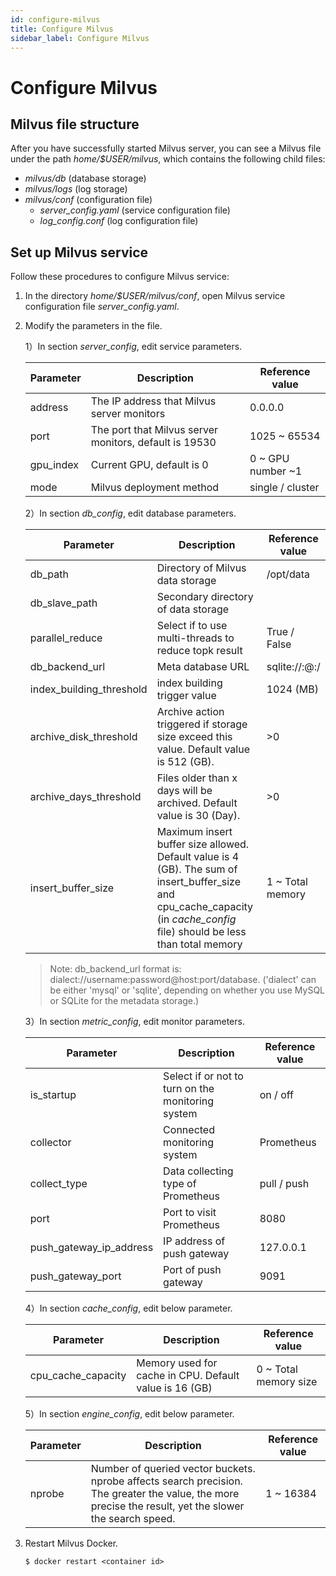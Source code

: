 ```yaml
---
id: configure-milvus
title: Configure Milvus
sidebar_label: Configure Milvus
---
```


# Configure Milvus


## Milvus file structure
After you have successfully started Milvus server, you can see a Milvus file under the path *home/$USER/milvus*, which contains the following child files:

- *milvus/db* (database storage)
- *milvus/logs* (log storage)
- *milvus/conf* (configuration file)
    - *server_config.yaml* (service configuration file)
    - *log_config.conf* (log configuration file)

## Set up Milvus service

Follow these procedures to configure Milvus service:

1. In the directory *home/$USER/milvus/conf*, open Milvus service configuration file *server_config.yaml*.

2. Modify the parameters in the file.

   1）In section *server_config*, edit service parameters.

     | Parameter            | Description                          | Reference value           |
     |----------------|-----------------------------------|-------------------|
     | address        | The IP address that Milvus server monitors      | 0.0.0.0           |
     | port           | The port that Milvus server monitors, default is 19530 | 1025 ~ 65534 |            
     | gpu_index      | Current GPU, default is 0          | 0 ~ GPU number ~1                |
     | mode           | Milvus deployment method                    | single / cluster |            

   2）In section *db_config*, edit database parameters.

     | Parameter               | Description                            | Reference value    |
     |-------------------|-------------------------------------|----------|
     | db_path           | Directory of Milvus data storage           |    /opt/data   |
     | db_slave_path     | Secondary directory of data storage        |               |
     | parallel_reduce   | Select if to use multi-threads to reduce topk result | True / False |
     | db_backend_url    | Meta database URL                         |sqlite://:@:/ |
     | index_building_threshold | index building trigger value       |  1024 (MB)  |
     | archive_disk_threshold | Archive action triggered if storage size exceed this value. Default value is 512 (GB).| >0 |
     | archive_days_threshold | Files older than x days will be archived. Default value is 30 (Day).|  >0  |
     | insert_buffer_size    | Maximum insert buffer size allowed. Default value is 4 (GB). The sum of insert_buffer_size and cpu_cache_capacity (in *cache_config* file) should be less than total memory| 1 ~ Total memory|

   > Note: db_backend_url format is: dialect://username:password@host:port/database. ('dialect' can be either 'mysql' or 'sqlite', depending on whether you use MySQL or SQLite for the metadata storage.)

   3）In section *metric_config*, edit monitor parameters.

     |Parameter               |  Description                             | Reference value     |
     |-------------------|-------------------------------------|----------|
     | is_startup        | Select if or not to turn on the monitoring system          | on / off |
     | collector         | Connected monitoring system               | Prometheus             |
     | collect_type      | Data collecting type of Prometheus     |   pull / push          |
     | port              | Port to visit Prometheus       | 8080                   |
     | push_gateway_ip_address | IP address of push gateway   | 127.0.0.1             |
     | push_gateway_port       | Port of push gateway   |  9091                 |

   4）In section *cache_config*, edit below parameter.

     |  Parameter                | Description                             | Reference value     |
     |-------------------|-------------------------------------|----------|
     | cpu_cache_capacity | Memory used for cache in CPU. Default value is 16 (GB)       |  0 ~ Total memory size |

   5）In section *engine_config*, edit below parameter.

     |  Parameter            | Description                             | Reference value      |
     |-------------------|-------------------------------------|----------|
     | nprobe            |Number of queried vector buckets. nprobe affects search precision. The greater the value, the more precise the result, yet the slower the search speed. |  1 ~ 16384 |

3. Restart Milvus Docker.

   ```
   $ docker restart <container id>
   ```

